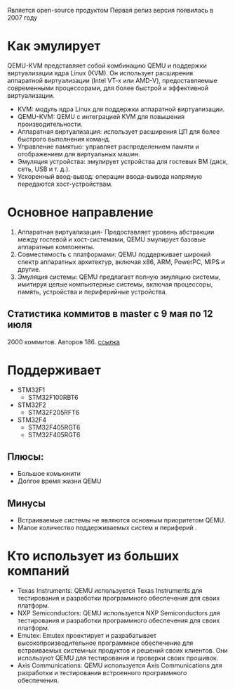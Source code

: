 Является open-source продуктом 
Первая релиз версия появилась в 2007 году

# Как эмулирует 
QEMU-KVM представляет собой комбинацию QEMU и поддержки виртуализации ядра Linux (KVM). Он использует расширения аппаратной виртуализации (Intel VT-x или AMD-V), предоставляемые современными процессорами, для более быстрой и эффективной виртуализации.

* KVM: модуль ядра Linux для поддержки аппаратной виртуализации.
* QEMU-KVM: QEMU с интеграцией KVM для повышения производительности.
* Аппаратная виртуализация: использует расширения ЦП для более быстрого выполнения команд.
* Управление памятью: управляет распределением памяти и отображением для виртуальных машин.
* Эмуляция устройства: эмулирует устройства для гостевых ВМ (диск, сеть, USB и т. д.).
* Ускоренный ввод-вывод: операции ввода-вывода напрямую передаются хост-устройствам.

# Основное направление 

1. Аппаратная виртуализация- Предоставляет уровень абстракции между гостевой и хост-системами, QEMU эмулирует базовые аппаратные компоненты.
2. Совместимость с платформами: QEMU поддерживает широкий спектр аппаратных архитектур, включая x86, ARM, PowerPC, MIPS и другие.
3. Эмуляция системы: QEMU предлагает полную эмуляцию системы, имитируя целые компьютерные системы, включая процессоры, память, устройства и периферийные устройства.

## Статистика коммитов в master с 9 мая по 12 июля
2000 коммитов.
Авторов 186.
[ссылка](https://gitlab.com/qemu-project/qemu/-/graphs/master/charts)

# Поддерживает 
* STM32F1
	* STM32F100RBT6
* STM32F2
	* STM32F205RFT6
* STM32F4
	* STM32F405RGT6
	* STM32F405RGT6

## Плюсы:
* Большое комьюнити 
* Долгое время жизни QEMU 

## Минусы 
* Встраиваемые системы не являются основным приоритетом QEMU.
* Малое количество поддерживаемых систем и периферий .

# Кто использует из больших компаний
* Texas Instruments: QEMU используется Texas Instruments для тестирования и разработки программного обеспечения для своих платформ.
* NXP Semiconductors: QEMU используется NXP Semiconductors для тестирования и разработки программного обеспечения для своих платформ.
* Emutex: Emutex проектирует и разрабатывает высокопроизводительное программное обеспечение для встраиваемых системных продуктов и решений своих клиентов. Они используют QEMU для тестирования и проверки своих прошивок.
* Axis Communications: QEMU используется Axis Communications для разработки и тестирования встроенного программного обеспечения.

